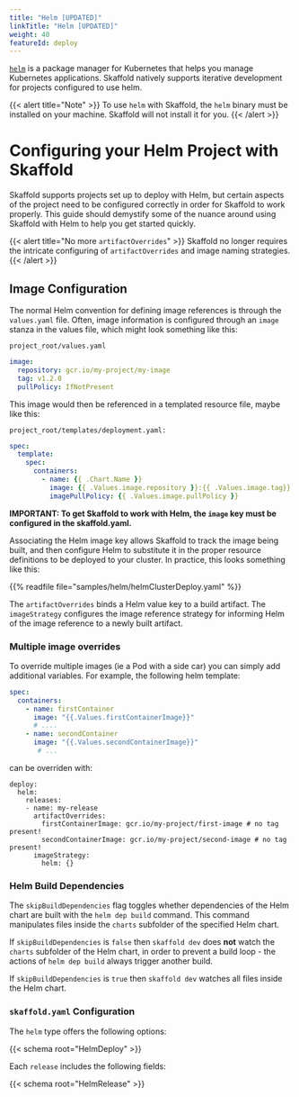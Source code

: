 ```yaml
---
title: "Helm [UPDATED]"
linkTitle: "Helm [UPDATED]"
weight: 40
featureId: deploy
---
```


[`helm`](https://helm.sh/) is a package manager for Kubernetes that helps you
manage Kubernetes applications. Skaffold natively supports iterative development
for projects configured to use helm.

{{< alert title="Note" >}}
To use `helm` with Skaffold, the `helm` binary must be installed on your machine. Skaffold will not install it for you.
{{< /alert >}}


# Configuring your Helm Project with Skaffold

Skaffold supports projects set up to deploy with Helm, but certain aspects of the project need to be configured correctly in order for Skaffold to work properly. This guide should demystify some of the nuance around using Skaffold with Helm to help you get started quickly.

{{< alert title="No more `artifactOverrides`" >}}
Skaffold no longer requires the intricate configuring of `artifactOverrides` and image naming strategies.
{{< /alert >}}


## Image Configuration
The normal Helm convention for defining image references is through the `values.yaml` file. Often, image information is configured through an `image` stanza in the values file, which might look something like this:

```project_root/values.yaml```
```yaml
image:
  repository: gcr.io/my-project/my-image
  tag: v1.2.0
  pullPolicy: IfNotPresent
```

This image would then be referenced in a templated resource file, maybe like this:

```project_root/templates/deployment.yaml:```
```yaml
spec:
  template:
    spec:
      containers:
        - name: {{ .Chart.Name }}
          image: {{ .Values.image.repository }}:{{ .Values.image.tag}}
          imagePullPolicy: {{ .Values.image.pullPolicy }}
```

**IMPORTANT: To get Skaffold to work with Helm, the `image` key must be configured in the skaffold.yaml.**

Associating the Helm image key allows Skaffold to track the image being built, and then configure Helm to substitute it in the proper resource definitions to be deployed to your cluster. In practice, this looks something like this:

{{% readfile file="samples/helm/helmClusterDeploy.yaml" %}}

The `artifactOverrides` binds a Helm value key to a build artifact.  The `imageStrategy` configures the image reference strategy for informing Helm of the image reference to a newly built artifact.

### Multiple image overrides

To override multiple images (ie a Pod with a side car) you can simply add additional variables. For example, the following helm template:

```yaml
spec:
  containers:
    - name: firstContainer
      image: "{{.Values.firstContainerImage}}"
      # ....
    - name: secondContainer
      image: "{{.Values.secondContainerImage}}"
       # ...
```

can be overriden with:

```
deploy:
  helm:
    releases:
    - name: my-release
      artifactOverrides:
        firstContainerImage: gcr.io/my-project/first-image # no tag present!
        secondContainerImage: gcr.io/my-project/second-image # no tag present!
      imageStrategy:
        helm: {}
```

### Helm Build Dependencies

The `skipBuildDependencies` flag toggles whether dependencies of the Helm chart are built with the `helm dep build` command. This command manipulates files inside the `charts` subfolder of the specified Helm chart.

If `skipBuildDependencies` is `false` then `skaffold dev` does **not** watch the `charts` subfolder of the Helm chart, in order to prevent a build loop - the actions of `helm dep build` always trigger another build.

If `skipBuildDependencies` is `true` then `skaffold dev` watches all files inside the Helm chart.

### `skaffold.yaml` Configuration

The `helm` type offers the following options:

{{< schema root="HelmDeploy" >}}

Each `release` includes the following fields:

{{< schema root="HelmRelease" >}}
